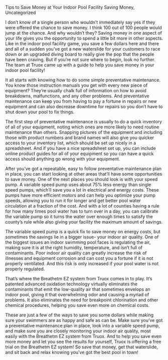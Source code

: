 Tips to Save Money at Your Indoor Pool Facility
Saving Money, Uncategorized

I don’t know of a single person who wouldn’t immediately say yes if they were offered the chance to save money. I think 100 out of 100 people would jump at the chance. And why wouldn’t they? Saving money in one aspect of your life gives you the opportunity to spend a little bit more in other aspects. Like in the indoor pool facility game, you save a few dollars here and there and all of a sudden you’ve got a new waterslide for your customers to race down or an upgraded diving board to really give the pop that the people have been craving. But if you’re not sure where to begin, look no further. The team at Truox came up with a guide to help you save money in your indoor pool facility!

It all starts with knowing how to do some simple preventative maintenance. You know those instruction manuals you get with every new piece of equipment? They’re usually chalk full of information on how to avoid breakdowns, malfunctions, and any other problems. And preventative maintenance can keep you from having to pay a fortune in repairs or new equipment and can also decrease downtime for repairs so you don’t have to shut down your pool to fix things.

The first step of preventative maintenance is usually to do a quick inventory of all of your equipment, noting which ones are more likely to need routine maintenance than others. Snapping pictures of the equipment and including those with product numbers and brand names will also give you quicker access to your inventory list, which should be set up nicely in a spreadsheet. And if you have a nice spreadsheet set up, you can include online product guides for all of your equipment so you can have a quick access should anything go wrong with your equipment.

After you’ve got a repeatable, easy to follow preventative maintenance plan in place, you can start looking at other areas that’ll have some opportunities to save money. One of the next places you should look is with your speed pump. A variable speed pump uses about 75% less energy than single speed pumps, which’ll save you a lot in electrical and energy costs. These pumps have more efficient motors and can help you optimize your pump speeds, allowing you to run it for longer and get better pool water circulation at a fraction of the cost. And with a lot of counties having a rule for how many times pool water has to turn over in a day, you can calibrate the variable pump so it turns the water over enough times to satisfy the county’s rule while also giving your facility the maximum amount of savings.

The variable speed pump is a quick fix to save money on energy costs, but sometimes the savings lie in a bigger issue- your indoor air quality. One of the biggest issues an indoor swimming pool faces is regulating the air, making sure it is at the right humidity, temperature, and isn’t full of contaminants. Poor indoor air quality can greatly increase the risk of illnesses and equipment corrosion and can cost you a fortune if it is not properly ventilated. And this risk is only increased if your pool water is not properly regulated.

That’s where the Breathetm EZ system from Truox comes in to play. It’s patented advanced oxidation technology virtually eliminates the contaminants that emit the low-quality air that sometimes envelops an indoor pool, giving it that overwhelming odor and causing a myriad of problems. It also eliminates the need for breakpoint chlorination and other chemical procedures, helping you save even more on chemical costs.

These are just a few of the ways to save you some dollars while making sure your swimmers are as happy and safe as can be. Make sure you’ve got a preventative maintenance plan in place, look into a variable speed pump, and make sure you are closely monitoring your indoor air quality, most easily with the Breathetm EZ system from Truox. And to help you save even more money and let you see the results for yourself, Truox is offering a free trial on the Breathetm EZ system! So save that money, get that waterslide, and sit back and relax knowing you’ve got the best pool in town!
